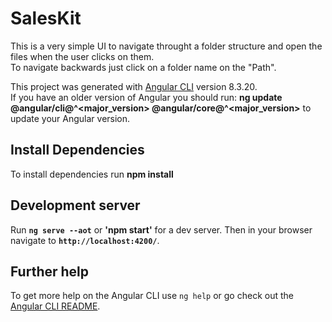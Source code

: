 # SalesKit

This is a very simple UI to navigate throught a folder structure and open the files when the user clicks on them.<br>
To navigate backwards just click on a folder name on the "Path".


This project was generated with [Angular CLI](https://github.com/angular/angular-cli) version 8.3.20.<br>
If you have an older version of Angular you should run: <b>ng update @angular/cli@^<major_version> @angular/core@^<major_version></b> to update your Angular version.

## Install Dependencies

To install dependencies run <b>npm install</b>
  
## Development server

Run <b>`ng serve --aot`</b> or <b>'npm start'</b> for a dev server. 
Then in your browser navigate to <b>`http://localhost:4200/`</b>. 

## Further help

To get more help on the Angular CLI use `ng help` or go check out the [Angular CLI README](https://github.com/angular/angular-cli/blob/master/README.md).
